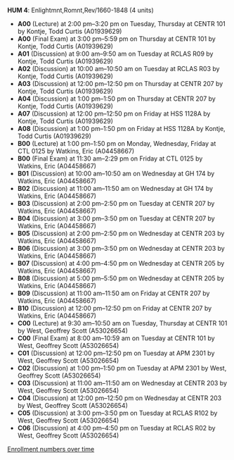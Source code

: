**HUM 4**: Enlightmnt,Romnt,Rev/1660-1848 (4 units)

- **A00** (Lecture) at 2:00 pm–3:20 pm on Tuesday, Thursday at CENTR 101 by Kontje, Todd Curtis (A01939629)
- **A00** (Final Exam) at 3:00 pm–5:59 pm on Thursday at CENTR 101 by Kontje, Todd Curtis (A01939629)
- **A01** (Discussion) at 9:00 am–9:50 am on Tuesday at RCLAS R09 by Kontje, Todd Curtis (A01939629)
- **A02** (Discussion) at 10:00 am–10:50 am on Tuesday at RCLAS R03 by Kontje, Todd Curtis (A01939629)
- **A03** (Discussion) at 12:00 pm–12:50 pm on Thursday at CENTR 207 by Kontje, Todd Curtis (A01939629)
- **A04** (Discussion) at 1:00 pm–1:50 pm on Thursday at CENTR 207 by Kontje, Todd Curtis (A01939629)
- **A07** (Discussion) at 12:00 pm–12:50 pm on Friday at HSS 1128A by Kontje, Todd Curtis (A01939629)
- **A08** (Discussion) at 1:00 pm–1:50 pm on Friday at HSS 1128A by Kontje, Todd Curtis (A01939629)
- **B00** (Lecture) at 1:00 pm–1:50 pm on Monday, Wednesday, Friday at CTL 0125 by Watkins, Eric (A04458667)
- **B00** (Final Exam) at 11:30 am–2:29 pm on Friday at CTL 0125 by Watkins, Eric (A04458667)
- **B01** (Discussion) at 10:00 am–10:50 am on Wednesday at GH 174 by Watkins, Eric (A04458667)
- **B02** (Discussion) at 11:00 am–11:50 am on Wednesday at GH 174 by Watkins, Eric (A04458667)
- **B03** (Discussion) at 2:00 pm–2:50 pm on Tuesday at CENTR 207 by Watkins, Eric (A04458667)
- **B04** (Discussion) at 3:00 pm–3:50 pm on Tuesday at CENTR 207 by Watkins, Eric (A04458667)
- **B05** (Discussion) at 2:00 pm–2:50 pm on Wednesday at CENTR 203 by Watkins, Eric (A04458667)
- **B06** (Discussion) at 3:00 pm–3:50 pm on Wednesday at CENTR 203 by Watkins, Eric (A04458667)
- **B07** (Discussion) at 4:00 pm–4:50 pm on Wednesday at CENTR 205 by Watkins, Eric (A04458667)
- **B08** (Discussion) at 5:00 pm–5:50 pm on Wednesday at CENTR 205 by Watkins, Eric (A04458667)
- **B09** (Discussion) at 11:00 am–11:50 am on Friday at CENTR 207 by Watkins, Eric (A04458667)
- **B10** (Discussion) at 12:00 pm–12:50 pm on Friday at CENTR 207 by Watkins, Eric (A04458667)
- **C00** (Lecture) at 9:30 am–10:50 am on Tuesday, Thursday at CENTR 101 by West, Geoffrey Scott (A53026654)
- **C00** (Final Exam) at 8:00 am–10:59 am on Tuesday at CENTR 101 by West, Geoffrey Scott (A53026654)
- **C01** (Discussion) at 12:00 pm–12:50 pm on Tuesday at APM 2301 by West, Geoffrey Scott (A53026654)
- **C02** (Discussion) at 1:00 pm–1:50 pm on Tuesday at APM 2301 by West, Geoffrey Scott (A53026654)
- **C03** (Discussion) at 11:00 am–11:50 am on Wednesday at CENTR 203 by West, Geoffrey Scott (A53026654)
- **C04** (Discussion) at 12:00 pm–12:50 pm on Wednesday at CENTR 203 by West, Geoffrey Scott (A53026654)
- **C05** (Discussion) at 3:00 pm–3:50 pm on Tuesday at RCLAS R102 by West, Geoffrey Scott (A53026654)
- **C06** (Discussion) at 4:00 pm–4:50 pm on Tuesday at RCLAS R02 by West, Geoffrey Scott (A53026654)

[Enrollment numbers over time](./HUM4.tsv)
